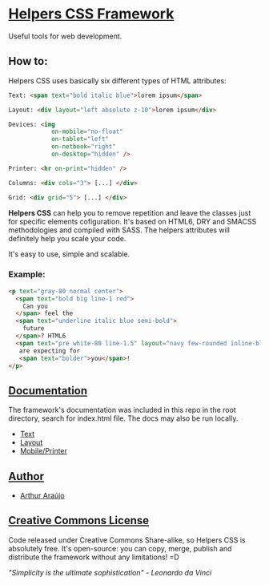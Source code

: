 # [Helpers CSS Framework](http://helpers.araujo.cc)
Useful tools for web development.

## How to:

Helpers CSS uses basically six different types of HTML attributes:

```html
Text: <span text="bold italic blue">lorem ipsum</span>

Layout: <div layout="left absolute z-10">lorem ipsum</div>

Devices: <img
            on-mobile="no-float"
            on-tablet="left"
            on-netbook="right"
            on-desktop="hidden" />

Printer: <hr on-print="hidden" />

Columns: <div cols="3"> [...] </div>

Grid: <div grid="5"> [...] </div>
```

<b>Helpers CSS</b> can help you to remove repetition and leave the classes just for specific elements cofiguration. It's based on HTML6, DRY and SMACSS methodologies and compiled with SASS. The helpers attributes will definitely help you scale your code.

It's easy to use, simple and scalable.

### Example:

```html
<p text="gray-80 normal center">
  <span text="bold big line-1 red">
    Can you
  </span> feel the
  <span text="underline italic blue semi-bold">
    future
  </span>? HTML6
  <span text="pre white-80 line-1.5" layout="navy few-rounded inline-block">  advantages  </span>
   are expecting for
   <span text="bolder">you</span>!
</p>
```

## [Documentation](http://helpers.araujo.cc)

The framework's documentation was included in this repo in the root directory, search for index.html file. The docs may also be run locally.

* [Text](http://helpers.araujo.cc/#text)
* [Layout](http://helpers.araujo.cc/#layout)
* [Mobile/Printer](http://helpers.araujo.cc/#mobile)

## [Author](http://araujo.cc)

* [Arthur Araújo](http://araujo.cc)

## [Creative Commons License](http://creativecommons.org/licenses/by-sa/4.0/)

Code released under Creative Commons Share-alike, so Helpers CSS is absolutely free. It's open-source: you can copy, merge, publish and distribute the framework without any limitations! =D

<i>"Simplicity is the ultimate sophistication" - Leonardo da Vinci</i>
